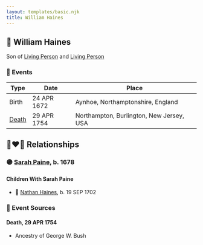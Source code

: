 ```yaml
---
layout: templates/basic.njk
title: William Haines
---
```

## 🔵 William Haines

Son of [Living Person](/people/2/25122588) and [Living Person](/people/5/57067327)

### 📆 Events

Type | Date | Place
------ | ------ | ------
Birth | 24 APR 1672 | Aynhoe, Northamptonshire, England
[Death](#event-7d43979e-f4ee-4269-9535-f946258e1696) | 29 APR 1754 | Northampton, Burlington, New Jersey, USA

## 👩‍❤️‍👨 Relationships

### 🟣 [Sarah Paine](/people/6/64473277), b. 1678

#### Children With Sarah Paine
* 🔵 [Nathan Haines](/people/7/74064515), b. 19 SEP 1702
### 📰 Event Sources

#### <a id="event-7d43979e-f4ee-4269-9535-f946258e1696"></a> Death, 29 APR 1754
* Ancestry of George W. Bush

